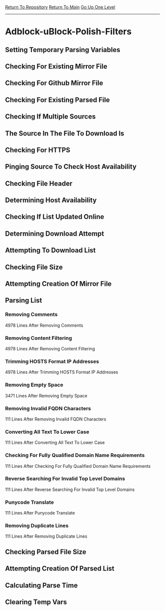 [Return To Repository](https://github.com/bast69/piholeparser/)
[Return To Main](https://github.com/bast69/piholeparser/blob/master/RecentRunLogs/Mainlog.md)
[Go Up One Level](https://github.com/bast69/piholeparser/blob/master/RecentRunLogs/TopLevelScripts/30-Processing-External-Blacklists.md)
____________________________________
# Adblock-uBlock-Polish-Filters
## Setting Temporary Parsing Variables
## Checking For Existing Mirror File
## Checking For Github Mirror File
## Checking For Existing Parsed File
## Checking If Multiple Sources
## The Source In The File To Download Is
## Checking For HTTPS
## Pinging Source To Check Host Availability
## Checking File Header
## Determining Host Availability
## Checking If List Updated Online
## Determining Download Attempt
## Attempting To Download List
## Checking File Size
## Attempting Creation Of Mirror File
## Parsing List
### Removing Comments
4978 Lines After Removing Comments
### Removing Content Filtering
4978 Lines After Removing Content Filtering
### Trimming HOSTS Format IP Addresses
4978 Lines After Trimming HOSTS Format IP Addresses
### Removing Empty Space
3471 Lines After Removing Empty Space
### Removing Invalid FQDN Characters
111 Lines After Removing Invalid FQDN Characters
### Converting All Text To Lower Case
111 Lines After Converting All Text To Lower Case
### Checking For Fully Qualified Domain Name Requirements
111 Lines After Checking For Fully Qualified Domain Name Requirements
### Reverse Searching For Invalid Top Level Domains
111 Lines After Reverse Searching For Invalid Top Level Domains
### Punycode Translate
111 Lines After Punycode Translate
### Removing Duplicate Lines
111 Lines After Removing Duplicate Lines
## Checking Parsed File Size
## Attempting Creation Of Parsed List
## Calculating Parse Time
## Clearing Temp Vars
